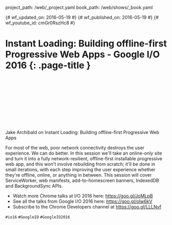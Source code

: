 project_path: /web/_project.yaml book_path: /web/shows/_book.yaml

{# wf_updated_on: 2016-05-19 #} {# wf_published_on: 2016-05-19 #} {# wf_youtube_id: cmGr0RszHc8 #}

# Instant Loading: Building offline-first Progressive Web Apps - Google I/O 2016 {: .page-title }

<div class="video-wrapper">
  <iframe class="devsite-embedded-youtube-video" data-video-id="cmGr0RszHc8"
          data-autohide="1" data-showinfo="0" frameborder="0" allowfullscreen>
  </iframe>
</div>

Jake Archibald on Instant Loading: Building offline-first Progressive Web Apps

For most of the web, poor network connectivity destroys the user experience. We can do better. In this session we'll take an online-only site and turn it into a fully network-resilient, offline-first installable progressive web app, and this won't involve rebuilding from scratch; it'll be done in small iterations, with each step improving the user experience whether they're offline, online, or anything in between. This session will cover ServiceWorker, web manifests, add-to-homescreen banners, IndexedDB and BackgroundSync APIs.

* Watch more Chrome talks at I/O 2016 here: <https://goo.gl/JoMLpB> 
* See all the talks from Google I/O 2016 here: <https://goo.gl/olw6kV>
* Subscribe to the Chrome Developers channel at <https://goo.gl/LLLNvf>

`#io16` `#GoogleIO` `#GoogleIO2016`